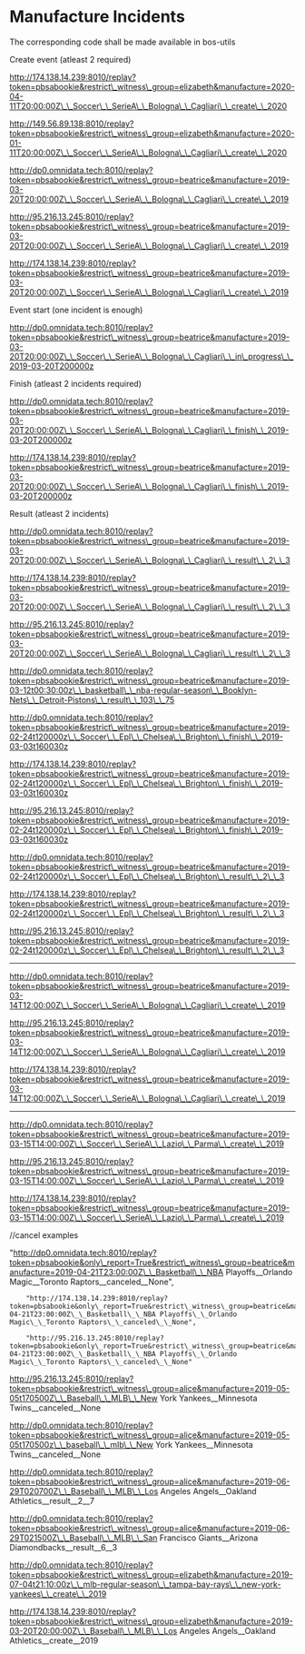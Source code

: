 # Manufacture Incidents

The corresponding code shall be made available in bos-utils



Create event \(atleast 2 required\)

http://174.138.14.239:8010/replay?token=pbsabookie&restrict\_witness\_group=elizabeth&manufacture=2020-04-11T20:00:00Z\_\_Soccer\_\_SerieA\_\_Bologna\_\_Cagliari\_\_create\_\_2020



http://149.56.89.138:8010/replay?token=pbsabookie&restrict\_witness\_group=elizabeth&manufacture=2020-01-11T20:00:00Z\_\_Soccer\_\_SerieA\_\_Bologna\_\_Cagliari\_\_create\_\_2020



http://dp0.omnidata.tech:8010/replay?token=pbsabookie&restrict\_witness\_group=beatrice&manufacture=2019-03-20T20:00:00Z\_\_Soccer\_\_SerieA\_\_Bologna\_\_Cagliari\_\_create\_\_2019

http://95.216.13.245:8010/replay?token=pbsabookie&restrict\_witness\_group=beatrice&manufacture=2019-03-20T20:00:00Z\_\_Soccer\_\_SerieA\_\_Bologna\_\_Cagliari\_\_create\_\_2019

http://174.138.14.239:8010/replay?token=pbsabookie&restrict\_witness\_group=beatrice&manufacture=2019-03-20T20:00:00Z\_\_Soccer\_\_SerieA\_\_Bologna\_\_Cagliari\_\_create\_\_2019



Event start \(one incident is enough\)

http://dp0.omnidata.tech:8010/replay?token=pbsabookie&restrict\_witness\_group=beatrice&manufacture=2019-03-20T20:00:00Z\_\_Soccer\_\_SerieA\_\_Bologna\_\_Cagliari\_\_in\_progress\_\_2019-03-20T200000z



Finish \(atleast 2 incidents required\)

http://dp0.omnidata.tech:8010/replay?token=pbsabookie&restrict\_witness\_group=beatrice&manufacture=2019-03-20T20:00:00Z\_\_Soccer\_\_SerieA\_\_Bologna\_\_Cagliari\_\_finish\_\_2019-03-20T200000z

http://174.138.14.239:8010/replay?token=pbsabookie&restrict\_witness\_group=beatrice&manufacture=2019-03-20T20:00:00Z\_\_Soccer\_\_SerieA\_\_Bologna\_\_Cagliari\_\_finish\_\_2019-03-20T200000z



Result \(atleast 2 incidents\)

http://dp0.omnidata.tech:8010/replay?token=pbsabookie&restrict\_witness\_group=beatrice&manufacture=2019-03-20T20:00:00Z\_\_Soccer\_\_SerieA\_\_Bologna\_\_Cagliari\_\_result\_\_2\_\_3

http://174.138.14.239:8010/replay?token=pbsabookie&restrict\_witness\_group=beatrice&manufacture=2019-03-20T20:00:00Z\_\_Soccer\_\_SerieA\_\_Bologna\_\_Cagliari\_\_result\_\_2\_\_3

http://95.216.13.245:8010/replay?token=pbsabookie&restrict\_witness\_group=beatrice&manufacture=2019-03-20T20:00:00Z\_\_Soccer\_\_SerieA\_\_Bologna\_\_Cagliari\_\_result\_\_2\_\_3

http://dp0.omnidata.tech:8010/replay?token=pbsabookie&restrict\_witness\_group=beatrice&manufacture=2019-03-12t00:30:00z\_\_basketball\_\_nba-regular-season\_\_Booklyn-Nets\_\_Detroit-Pistons\_\_result\_\_103\_\_75

http://dp0.omnidata.tech:8010/replay?token=pbsabookie&restrict\_witness\_group=beatrice&manufacture=2019-02-24t120000z\_\_Soccer\_\_Epl\_\_Chelsea\_\_Brighton\_\_finish\_\_2019-03-03t160030z

http://174.138.14.239:8010/replay?token=pbsabookie&restrict\_witness\_group=beatrice&manufacture=2019-02-24t120000z\_\_Soccer\_\_Epl\_\_Chelsea\_\_Brighton\_\_finish\_\_2019-03-03t160030z

http://95.216.13.245:8010/replay?token=pbsabookie&restrict\_witness\_group=beatrice&manufacture=2019-02-24t120000z\_\_Soccer\_\_Epl\_\_Chelsea\_\_Brighton\_\_finish\_\_2019-03-03t160030z

http://dp0.omnidata.tech:8010/replay?token=pbsabookie&restrict\_witness\_group=beatrice&manufacture=2019-02-24t120000z\_\_Soccer\_\_Epl\_\_Chelsea\_\_Brighton\_\_result\_\_2\_\_3

http://174.138.14.239:8010/replay?token=pbsabookie&restrict\_witness\_group=beatrice&manufacture=2019-02-24t120000z\_\_Soccer\_\_Epl\_\_Chelsea\_\_Brighton\_\_result\_\_2\_\_3

http://95.216.13.245:8010/replay?token=pbsabookie&restrict\_witness\_group=beatrice&manufacture=2019-02-24t120000z\_\_Soccer\_\_Epl\_\_Chelsea\_\_Brighton\_\_result\_\_2\_\_3

------------------------

http://dp0.omnidata.tech:8010/replay?token=pbsabookie&restrict\_witness\_group=beatrice&manufacture=2019-03-14T12:00:00Z\_\_Soccer\_\_SerieA\_\_Bologna\_\_Cagliari\_\_create\_\_2019

http://95.216.13.245:8010/replay?token=pbsabookie&restrict\_witness\_group=beatrice&manufacture=2019-03-14T12:00:00Z\_\_Soccer\_\_SerieA\_\_Bologna\_\_Cagliari\_\_create\_\_2019

http://174.138.14.239:8010/replay?token=pbsabookie&restrict\_witness\_group=beatrice&manufacture=2019-03-14T12:00:00Z\_\_Soccer\_\_SerieA\_\_Bologna\_\_Cagliari\_\_create\_\_2019

---------

http://dp0.omnidata.tech:8010/replay?token=pbsabookie&restrict\_witness\_group=beatrice&manufacture=2019-03-15T14:00:00Z\_\_Soccer\_\_SerieA\_\_Lazio\_\_Parma\_\_create\_\_2019

http://95.216.13.245:8010/replay?token=pbsabookie&restrict\_witness\_group=beatrice&manufacture=2019-03-15T14:00:00Z\_\_Soccer\_\_SerieA\_\_Lazio\_\_Parma\_\_create\_\_2019

http://174.138.14.239:8010/replay?token=pbsabookie&restrict\_witness\_group=beatrice&manufacture=2019-03-15T14:00:00Z\_\_Soccer\_\_SerieA\_\_Lazio\_\_Parma\_\_create\_\_2019

//cancel examples

"http://dp0.omnidata.tech:8010/replay?token=pbsabookie&only\_report=True&restrict\_witness\_group=beatrice&manufacture=2019-04-21T23:00:00Z\_\_Basketball\_\_NBA Playoffs\_\_Orlando Magic\_\_Toronto Raptors\_\_canceled\_\_None",

        "http://174.138.14.239:8010/replay?token=pbsabookie&only\_report=True&restrict\_witness\_group=beatrice&manufacture=2019-04-21T23:00:00Z\_\_Basketball\_\_NBA Playoffs\_\_Orlando Magic\_\_Toronto Raptors\_\_canceled\_\_None",

        "http://95.216.13.245:8010/replay?token=pbsabookie&only\_report=True&restrict\_witness\_group=beatrice&manufacture=2019-04-21T23:00:00Z\_\_Basketball\_\_NBA Playoffs\_\_Orlando Magic\_\_Toronto Raptors\_\_canceled\_\_None"

http://95.216.13.245:8010/replay?token=pbsabookie&restrict\_witness\_group=alice&manufacture=2019-05-05t170500Z\_\_Baseball\_\_MLB\_\_New York Yankees\_\_Minnesota Twins\_\_canceled\_\_None

http://dp0.omnidata.tech:8010/replay?token=pbsabookie&restrict\_witness\_group=alice&manufacture=2019-05-05t170500z\_\_baseball\_\_mlb\_\_New York Yankees\_\_Minnesota Twins\_\_canceled\_\_None

http://dp0.omnidata.tech:8010/replay?token=pbsabookie&restrict\_witness\_group=alice&manufacture=2019-06-29T020700Z\_\_Baseball\_\_MLB\_\_Los Angeles Angels\_\_Oakland Athletics\_\_result\_\_2\_\_7

http://dp0.omnidata.tech:8010/replay?token=pbsabookie&restrict\_witness\_group=alice&manufacture=2019-06-29T021500Z\_\_Baseball\_\_MLB\_\_San Francisco Giants\_\_Arizona Diamondbacks\_\_result\_\_6\_\_3

http://dp0.omnidata.tech:8010/replay?token=pbsabookie&restrict\_witness\_group=elizabeth&manufacture=2019-07-04t21:10:00z\_\_mlb-regular-season\_\_tampa-bay-rays\_\_new-york-yankees\_\_create\_\_2019

http://174.138.14.239:8010/replay?token=pbsabookie&restrict\_witness\_group=elizabeth&manufacture=2019-03-20T20:00:00Z\_\_Baseball\_\_MLB\_\_Los Angeles Angels\_\_Oakland Athletics\_\_create\_\_2019







